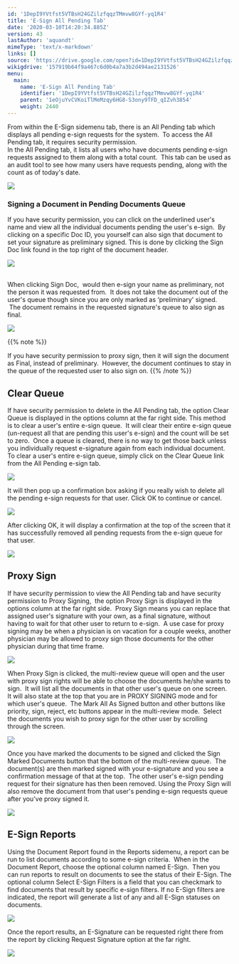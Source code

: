 ```yaml
---
id: '1DepI9YVtfst5VTBsH24GZilzfqqzTMmvw8GYf-yq1R4'
title: 'E-Sign All Pending Tab'
date: '2020-03-10T14:20:34.885Z'
version: 43
lastAuthor: 'aquandt'
mimeType: 'text/x-markdown'
links: []
source: 'https://drive.google.com/open?id=1DepI9YVtfst5VTBsH24GZilzfqqzTMmvw8GYf-yq1R4'
wikigdrive: '157919b64f9a467c6d0b4a7a3b2d494ae2131526'
menu:
  main:
    name: 'E-Sign All Pending Tab'
    identifier: '1DepI9YVtfst5VTBsH24GZilzfqqzTMmvw8GYf-yq1R4'
    parent: '1eOjuYvCVKoiTlMeMzqy6HG8-S3ony9TFD_qIZvh3854'
    weight: 2440
---
```

From within the E-Sign sidemenu tab, there is an All Pending tab which displays all pending e-sign requests for the system.  To access the All Pending tab, it requires security permission.  
In the All Pending tab, it lists all users who have documents pending e-sign requests assigned to them along with a total count.  This tab can be used as an audit tool to see how many users have requests pending, along with the count as of today's date.

  
![](../e-sign-all-pending-tab.assets/100002010000049D0000010AF587E8340CDC71BD.png)  


  
### **Signing a Document in Pending Documents Queue**  
  
If you have security permission, you can click on the underlined user's name and view all the individual documents pending the user's e-sign.  By clicking on a specific Doc ID, you yourself can also sign that document to set your signature as preliminary signed. This is done by clicking the Sign Doc link found in the top right of the document header.

  
![](../e-sign-all-pending-tab.assets/10000201000004C2000000CAB176B42E83E95935.png)  
 

When clicking Sign Doc,  would then e-sign your name as preliminary, not the person it was requested from.  It does not take the document out of the user's queue though since you are only marked as ‘preliminary' signed.  The document remains in the requested signature's queue to also sign as final.

  
![](../e-sign-all-pending-tab.assets/10000201000005520000009B0BB3F1BF2A888C21.png)  


{{% note %}}

If you have security permission to proxy sign, then it will sign the document as Final, instead of preliminary.  However, the document continues to stay in the queue of the requested user to also sign on.
{{% /note %}}

  
## **Clear Queue**  

If have security permission to delete in the All Pending tab, the option Clear Queue is displayed in the options column at the far right side.
This method is to clear a user's entire e-sign queue.  It will clear their entire e-sign queue (un-request all that are pending this user's e-sign) and the count will be set to zero.  Once a queue is cleared, there is no way to get those back unless you individually request e-signature again from each individual document.
To clear a user's entire e-sign queue, simply click on the Clear Queue link from the All Pending e-sign tab.

  
![](../e-sign-all-pending-tab.assets/1000020100000420000000ED7150BBE30B5ADAC8.png)  


It will then pop up a confirmation box asking if you really wish to delete all the pending e-sign requests for that user. Click OK to continue or cancel.

  
![](../e-sign-all-pending-tab.assets/10000201000003F800000163F9255CDE8F159226.png)  


After clicking OK, it will display a confirmation at the top of the screen that it has successfully removed all pending requests from the e-sign queue for that user.

  
![](../e-sign-all-pending-tab.assets/1000020100000411000000ECEAD5FB0790C5E36A.png)  


  
## **Proxy Sign**  

If have security permission to view the All Pending tab and have security permission to Proxy Signing,  the option Proxy Sign is displayed in the options column at the far right side.  Proxy Sign means you can replace that assigned user's signature with your own, as a final signature, without having to wait for that other user to return to e-sign.  A use case for proxy signing may be when a physician is on vacation for a couple weeks, another physician may be allowed to proxy sign those documents for the other physician during that time frame.

  
![](../e-sign-all-pending-tab.assets/10000201000003B9000000D84F44A2C4290678E8.png)  


When Proxy Sign is clicked, the multi-review queue will open and the user with proxy sign rights will be able to choose the documents he/she wants to sign.  It will list all the documents in that other user's queue on one screen. It will also state at the top that you are in PROXY SIGNING mode and for which user's queue.  The Mark All As Signed button and other buttons like priority, sign, reject, etc buttons appear in the multi-review mode.  Select the documents you wish to proxy sign for the other user by scrolling through the screen.

  
![](../e-sign-all-pending-tab.assets/10000201000004A0000001AF96FD7A2CFEDE90C6.png)  


Once you have marked the documents to be signed and clicked the Sign Marked Documents button that the bottom of the multi-review queue.  The document(s) are then marked signed with your e-signature and you see a confirmation message of that at the top.  The other user's e-sign pending request for their signature has then been removed. Using the Proxy Sign will also remove the document from that user's pending e-sign requests queue after you've proxy signed it.

  
![](../e-sign-all-pending-tab.assets/100002010000047B00000062AD16C739CE1FA3ED.png)  

  
## **E-Sign Reports**  

Using the Document Report found in the Reports sidemenu, a report can be run to list documents according to some e-sign criteria.  When in the Document Report, choose the optional column named E-Sign.  Then you can run reports to result on documents to see the status of their E-Sign. The optional column Select E-Sign Filters is a field that you can checkmark to find documents that result by specific e-sign filters. If no E-Sign filters are indicated, the report will generate a list of any and all E-Sign statuses on documents.

  
![](../e-sign-all-pending-tab.assets/10000201000004B400000252555F348D264C03E4.png)  


Once the report results, an E-Signature can be requested right there from the report by clicking Request Signature option at the far right.

  
![](../e-sign-all-pending-tab.assets/10000201000004AC00000100F203CF3FFFB6B68A.png)  


